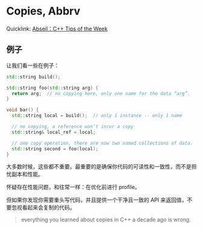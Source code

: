 # Copies, Abbrv

Quicklink: [Abseil：C++ Tips of the Week](../readme.md)

## 例子

让我们看一些在例子：

```cpp
std::string build();

std::string foo(std::string arg) {
  return arg;  // no copying here, only one name for the data “arg”.
}

void bar() {
  std::string local = build();  // only 1 instance -- only 1 name

  // no copying, a reference won’t incur a copy
  std::string& local_ref = local;

  // one copy operation, there are now two named collections of data.
  std::string second = foo(local);
}
```

大多数时候，这些都不重要。最重要的是确保你代码的可读性和一致性，而不是担忧副本和性能。

怀疑存在性能问题，和往常一样：在优化前进行 profile。

但如果你发现你需要重头写代码，并且提供一个干净且一致的 API 来返回值，不要忽视看起来会复制的代码。

> everything you learned about copies in C++ a decade ago is wrong.
